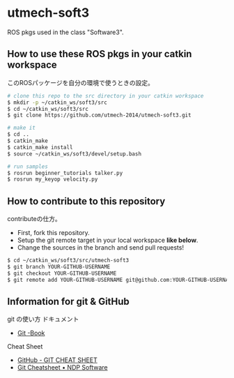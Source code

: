 utmech-soft3
============

ROS pkgs used in the class "Software3".


How to use these ROS pkgs in your catkin workspace
---
このROSパッケージを自分の環境で使うときの設定。
```bash
# clone this repo to the src directory in your catkin workspace
$ mkdir -p ~/catkin_ws/soft3/src
$ cd ~/catkin_ws/soft3/src
$ git clone https://github.com/utmech-2014/utmech-soft3.git

# make it
$ cd ..
$ catkin_make
$ catkin_make install
$ source ~/catkin_ws/soft3/devel/setup.bash

# run samples
$ rosrun beginner_tutorials talker.py
$ rosrun my_keyop velocity.py
```

How to contribute to this repository
---
contributeの仕方。
* First, fork this repository.
* Setup the git remote target in your local workspace __like below__.
* Change the sources in the branch and send pull requests!
```bash
$ cd ~/catkin_ws/soft3/src/utmech-soft3
$ git branch YOUR-GITHUB-USERNAME
$ git checkout YOUR-GITHUB-USERNAME
$ git remote add YOUR-GITHUB-USERNAME git@github.com:YOUR-GITHUB-USERNAME/utmech-soft3
```

Information for git & GitHub
---
git の使い方 ドキュメント
* [Git -Book](http://git-scm.com/book/ja/v1)

Cheat Sheet
* [GitHub - GIT CHEAT SHEET](https://training.github.com/kit/downloads/github-git-cheat-sheet.pdf)
* [Git Cheatsheet • NDP Software](http://ndpsoftware.com/git-cheatsheet.html)
